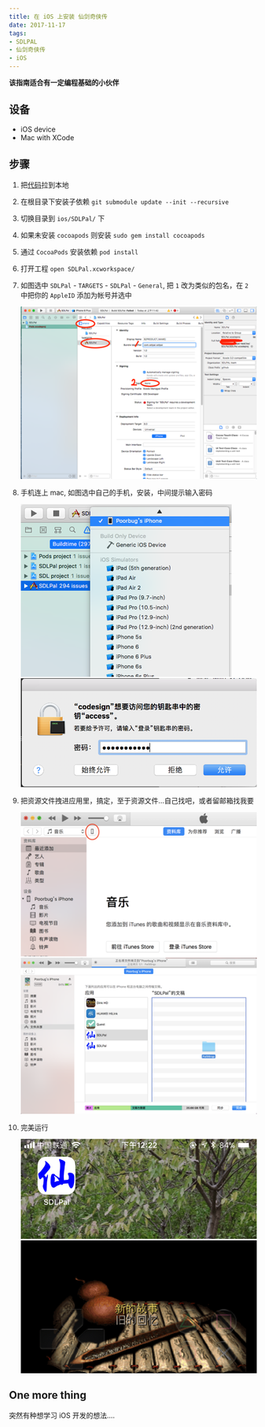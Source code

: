 ```yaml
---
title: 在 iOS 上安装 仙剑奇侠传
date: 2017-11-17
tags:
- SDLPAL
- 仙剑奇侠传
- iOS
---
```


**该指南适合有一定编程基础的小伙伴**

## 设备

- iOS device
- Mac with XCode


## 步骤

1. 把[代码](https://github.com/sdlpal/sdlpal.git)拉到本地
2. 在根目录下安装子依赖 `git submodule update --init --recursive`
3. 切换目录到 `ios/SDLPal/` 下
4. 如果未安装 `cocoapods` 则安装 `sudo gem install cocoapods`
5. 通过 `CocoaPods` 安装依赖 `pod install`
6. 打开工程 `open SDLPal.xcworkspace/`
7. 如图选中 `SDLPal` - `TARGETS` - `SDLPal` - `General`, 把 `1` 改为类似的包名，在 `2` 中把你的 `AppleID` 添加为帐号并选中

	![图1](../static/img/sdlpal-1.png)
8. 手机连上 mac, 如图选中自己的手机，安装，中间提示输入密码

	![图2](../static/img/sdlpal-2.png)
	![图3](../static/img/sdlpal-3.png)
9. 把资源文件拽进应用里，搞定，至于资源文件...自己找吧，或者留邮箱找我要

	![图4](../static/img/sdlpal-4.png)
	![图5](../static/img/sdlpal-5.png)

10. 完美运行

	![图6](../static/img/sdlpal-6.png)
	![图7](../static/img/sdlpal-7.png)


## One more thing

突然有种想学习 iOS 开发的想法....